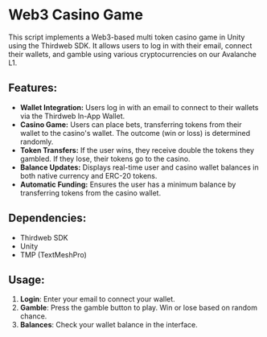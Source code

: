 # Web3 Casino Game

This script implements a Web3-based multi token casino game in Unity using the Thirdweb SDK. It allows users to log in with their email, connect their wallets, and gamble using various cryptocurrencies on our Avalanche L1.

## Features:
- **Wallet Integration:** Users log in with an email to connect to their wallets via the Thirdweb In-App Wallet.
- **Casino Game:** Users can place bets, transferring tokens from their wallet to the casino's wallet. The outcome (win or loss) is determined randomly.
- **Token Transfers:** If the user wins, they receive double the tokens they gambled. If they lose, their tokens go to the casino.
- **Balance Updates:** Displays real-time user and casino wallet balances in both native currency and ERC-20 tokens.
- **Automatic Funding:** Ensures the user has a minimum balance by transferring tokens from the casino wallet.

## Dependencies:
- Thirdweb SDK
- Unity
- TMP (TextMeshPro)

## Usage:
1. **Login**: Enter your email to connect your wallet.
2. **Gamble**: Press the gamble button to play. Win or lose based on random chance.
3. **Balances**: Check your wallet balance in the interface.
